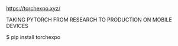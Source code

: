 

<!--
 * @version:
 * @Author:  StevenJokess https://github.com/StevenJokess
 * @Date: 2020-11-14 22:02:13
 * @LastEditors:  StevenJokess https://github.com/StevenJokess
 * @LastEditTime: 2020-11-14 22:02:34
 * @Description:
 * @TODO::
 * @Reference:
-->
https://torchexpo.xyz/


TAKING PYTORCH FROM
RESEARCH TO PRODUCTION
ON MOBILE DEVICES

$ pip install torchexpo

